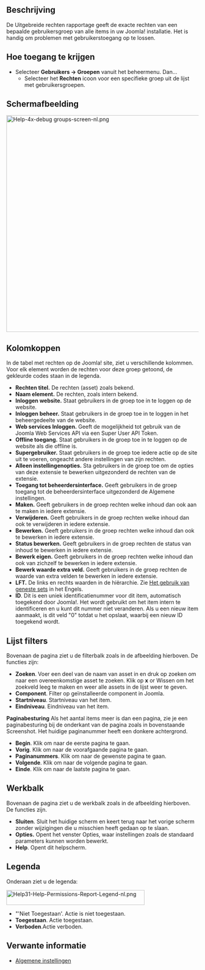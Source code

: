 <!-- Filename: Help4.x:Permissions_for_Group / Display title: Rechten voor de groep -->

## Beschrijving

De Uitgebreide rechten rapportage geeft de exacte rechten van een
bepaalde gebruikersgroep van alle items in uw Joomla! installatie. Het
is handig om problemen met gebruikerstoegang op te lossen.

## Hoe toegang te krijgen

- Selecteer **Gebruikers → Groepen** vanuit het beheermenu. Dan...
  - Selecteer het **Rechten** icoon voor een specifieke groep uit de
    lijst met gebruikersgroepen.

## Schermafbeelding

<img
src="https://docs.joomla.org/images/thumb/7/7e/Help-4x-debug_groups-screen-nl.png/800px-Help-4x-debug_groups-screen-nl.png"
decoding="async"
srcset="https://docs.joomla.org/images/thumb/7/7e/Help-4x-debug_groups-screen-nl.png/1200px-Help-4x-debug_groups-screen-nl.png 1.5x, https://docs.joomla.org/images/7/7e/Help-4x-debug_groups-screen-nl.png 2x"
data-file-width="1285" data-file-height="910" width="800" height="567"
alt="Help-4x-debug groups-screen-nl.png" />

## Kolomkoppen

In de tabel met rechten op de Joomla! site, ziet u verschillende
kolommen. Voor elk element worden de rechten voor deze groep getoond, de
gekleurde codes staan in de legenda.

- **Rechten titel.** De rechten (asset) zoals bekend.
- **Naam element.** De rechten, zoals intern bekend.
- **Inloggen website.** Staat gebruikers in de groep toe in te loggen op
  de website.
- **Inloggen beheer.** Staat gebruikers in de groep toe in te loggen in
  het beheergedeelte van de website.
- **Web services Inloggen.** Geeft de mogelijkheid tot gebruik van de
  Joomla Web Services API via een Super User API Token.
- **Offline toegang.** Staat gebruikers in de groep toe in te loggen op
  de website als die offline is.
- **Supergebruiker.** Staat gebruikers in de groep toe iedere actie op
  de site uit te voeren, ongeacht andere instellingen van zijn rechten.
- **Alleen instellingenopties.** Sta gebruikers in de groep toe om de
  opties van deze extensie te bewerken uitgezonderd de rechten van de
  extensie.
- **Toegang tot beheerdersinterface.** Geeft gebruikers in de groep
  toegang tot de beheerdersinterface uitgezonderd de Algemene
  instellingen.
- **Maken.** Geeft gebruikers in de groep rechten welke inhoud dan ook
  aan te maken in iedere extensie.
- **Verwijderen.** Geeft gebruikers in de groep rechten welke inhoud dan
  ook te verwijderen in iedere extensie.
- **Bewerken.** Geeft gebruikers in de groep rechten welke inhoud dan
  ook te bewerken in iedere extensie.
- **Status bewerken.** Geeft gebruikers in de groep rechten de status
  van inhoud te bewerken in iedere extensie.
- **Bewerk eigen.** Geeft gebruikers in de groep rechten welke inhoud
  dan ook van zichzelf te bewerken in iedere extensie.
- **Bewerk waarde extra veld.** Geeft gebruikers in de groep rechten de
  waarde van extra velden te bewerken in iedere extensie.
- **LFT.** De links en rechts waarden in de hiërarchie. Zie [Het gebruik
  van geneste
  sets](https://docs.joomla.org/Using_nested_sets "Using nested sets")
  in het Engels.
- **ID**. Dit is een uniek identificatienummer voor dit item,
  automatisch toegekend door Joomla!. Het wordt gebruikt om het item
  intern te identificeren en u kunt dit nummer niet veranderen. Als u
  een nieuw item aanmaakt, is dit veld "0" totdat u het opslaat, waarbij
  een nieuw ID toegekend wordt.

## Lijst filters

Bovenaan de pagina ziet u de filterbalk zoals in de afbeelding
hierboven. De functies zijn:

- **Zoeken**. Voer een deel van de naam van asset in en druk op zoeken
  om naar een overeenkomstige asset te zoeken. Klik op **x** or Wissen
  om het zoekveld leeg te maken en weer alle assets in de lijst weer te
  geven.
- **Component**. Filter op geïnstalleerde component in Joomla.
- **Startniveau**. Startniveau van het item.
- **Eindniveau**. Eindniveau van het item.

**Paginabesturing** Als het aantal items meer is dan een pagina, zie je
een paginabesturing bij de onderkant van de pagina zoals in bovenstaande
Screenshot. Het huidige paginanummer heeft een donkere
achtergrond.

- **Begin**. Klik om naar de eerste pagina te gaan.
- **Vorig**. Klik om naar de voorafgaande pagina te gaan.
- **Paginanummers**. Klik om naar de gewenste pagina te gaan.
- **Volgende**. Klik om naar de volgende pagina te gaan.
- **Einde**. Klik om naar de laatste pagina te gaan.

## Werkbalk

Bovenaan de pagina ziet u de werkbalk zoals in de afbeelding hierboven.
De functies zijn.

- **Sluiten**. Sluit het huidige scherm en keert terug naar het vorige
  scherm zonder wijzigingen die u misschien heeft gedaan op te slaan.
- **Opties.** Opent het venster Opties, waar instellingen zoals de
  standaard parameters kunnen worden bewerkt.
- **Help**. Opent dit helpscherm.

## Legenda

Onderaan ziet u de legenda:

<img
src="https://docs.joomla.org/images/8/84/Help31-Help-Permissions-Report-Legend-nl.png"
decoding="async" data-file-width="362" data-file-height="39" width="362"
height="39" alt="Help31-Help-Permissions-Report-Legend-nl.png" />

- "'Niet Toegestaan'. Actie is niet toegestaan.
- **Toegestaan**. Actie toegestaan.
- **Verboden**.Actie verboden.

## Verwante informatie

- [Algemene
  instellingen](https://docs.joomla.org/Help4.x:Site_Global_Configuration/nl "Help4.x:Site Global Configuration/nl")

